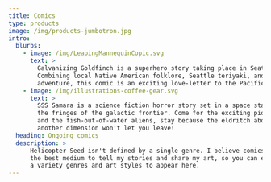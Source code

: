 ```yaml
---
title: Comics
type: products
image: /img/products-jumbotron.jpg
intro:
  blurbs:
    - image: /img/LeapingMannequinCopic.svg
      text: >
        Galvanizing Goldfinch is a superhero story taking place in Seattle. 
        Combining local Native American folklore, Seattle teriyaki, and pulse-pounding
        adventure, this comic is an exciting love-letter to the Pacific Northwest.
    - image: /img/illustrations-coffee-gear.svg
      text: >
        SSS Samara is a science fiction horror story set in a space station on
        the fringes of the galactic frontier. Come for the exciting pioneer lifestyle
        and the fish-out-of-water aliens, stay because the eldritch abomination from
        another dimension won't let you leave!
  heading: Ongoing comics
  description: >
      Helicopter Seed isn't defined by a single genre. I believe comics are
      the best medium to tell my stories and share my art, so you can expect
      a variety genres and art styles to appear here.
---
```



